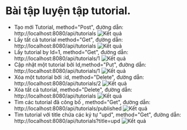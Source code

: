 # Bài tập luyện tập tutorial. 

- Tạo mới Tutorial, method="Post", đường dẫn: http://localhost:8080/api/tutorials 
![Kết quả](https://github.com/PhamPhucHau/ShinhanCamp/tree/main/LuyenTapThem/image/Create.jpg)
- Lấy tất cả tutorial method="Get", đường dẫn: http://localhost:8080/api/tutorials
![Kết quả](https://github.com/PhamPhucHau/ShinhanCamp/tree/main/LuyenTapThem/image/GetAll.jpg)
- Lấy tutorial by Id=1, method="Get", đường dẫn: http://localhost:8080/api/tutorials/1
![Kết quả](https://github.com/PhamPhucHau/ShinhanCamp/tree/main/LuyenTapThem/image/GetByID.jpg)
- Cập nhật một tutorial bởi Id,method="Put", đường dẫn: http://localhost:8080/api/tutorials/1
![Kết quả](https://github.com/PhamPhucHau/ShinhanCamp/tree/main/LuyenTapThem/image/UpdateTutorial.jpg) 
- Xóa một tutorial bởi :id, method="Delete", đường dẫn: http://localhost:8080/api/tutorials/2
![Kết quả](https://github.com/PhamPhucHau/ShinhanCamp/tree/main/LuyenTapThem/image/DeleteByID.jpg)
- Xóa tất cả tutorial, method="Delete", đường dẫn: http://localhost:8080/api/tutorials
![Kết quả](https://github.com/PhamPhucHau/ShinhanCamp/tree/main/LuyenTapThem/image/DeleteAll.jpg)
- Tìm các tutorial đã công bố , method="Get", đường dẫn: http://localhost:8080/api/tutorials/published
![Kết quả](https://github.com/PhamPhucHau/ShinhanCamp/tree/main/LuyenTapThem/image/GetByPublished.jpg)
- Tìm tutorial với title chứa các ký tự "upd", method="Get", đường dẫn: http://localhost:8080/api/tutorials?title=upd
![Kết quả](https://github.com/PhamPhucHau/ShinhanCamp/tree/main/LuyenTapThem/image/GetTutorialContainTitile.jpg)
